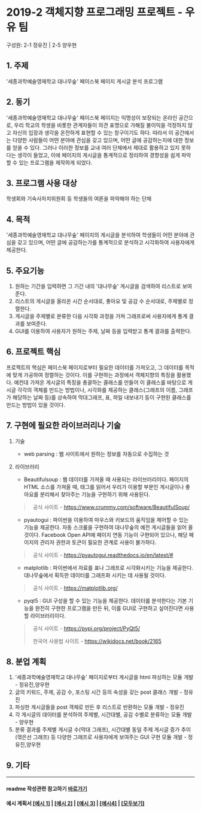 # 2019-2 객체지향 프로그래밍 프로젝트 - **우유 팀**
구성원: 2-1 정유진 | 2-5 양우현

## 1. 주제
'세종과학예술영재학교 대나무숲' 페이스북 페이지 게시글 분석 프로그램

## 2. 동기
'세종과학예술영재학교 대나무숲' 페이스북 페이지는 익명성이 보장되는 온라인 공간으로,
우리 학교의 학생을 비롯한 관계자들이 의견 표명으로 가해질 불이익을 걱정하지 않고
자신의 입장과 생각을 온전하게 표현할 수 있는 창구이기도 하다.
따라서 이 공간에서는 다양한 사람들이 어떤 분야에 관심을 갖고 있으며, 어떤 글에 공감하는지에 대한 정보를 얻을 수 있다.
그러나 이러한 정보를 교내 여러 단체에서 제대로 활용하고 있지 못하다는 생각이 들었고,
이에 페이지의 게시글을 통계적으로 정리하여 경향성을 쉽게 파악할 수 있는 프로그램을 제작하게 되었다.

## 3. 프로그램 사용 대상
학생회와 기숙사자치위원회 등 학생들의 여론을 파악해야 하는 단체

## 4. 목적
'세종과학예술영재학교 대나무숲' 페이지의 게시글을 분석하여 학생들이 어떤 분야에 관심을 갖고 있으며,
어떤 글에 공감하는가를 통계적으로 분석하고 시각화하여 사용자에게 제공한다.

## 5. 주요기능
1. 원하는 기간을 입력하면 그 기간 내의 '대나무숲' 게시글을 검색하여 리스트로 보여준다.
2. 리스트의 게시글을 올라온 시간 순서대로, 좋아요 및 공감 수 순서대로, 주제별로 정렬한다.
3. 게시글을 주제별로 분류한 다음 시각화 과정을 거쳐 그래프로써 사용자에게 통계 결과를 보여준다. 
4. GUI를 이용하여 사용자가 원하는 주제, 날짜 등을 입력받고 통계 결과를 출력한다.

## 6. 프로젝트 핵심
프로젝트의 핵심은 페이스북 페이지로부터 필요한 데이터를 가져오고, 그 데이터를 목적에 맞게 가공하여 정렬하는 것이다.
이를 구현하는 과정에서 객체지향의 특징을 활용했다.
예컨대 가져온 게시글의 특징을 총괄하는 클래스를 만들어 이 클래스를 바탕으로 게시글 각각의 객체를 만드는 방법이나,
시각화를 제공하는 클래스(그래프의 이름, 그래프가 해당하는 날짜 등)를 상속하여
막대그래프, 표, 파일 내보내기 등이 구현된 클래스를 만드는 방법이 있을 것이다.


## 7. 구현에 필요한 라이브러리나 기술
1. 기술
    - web parsing : 웹 사이트에서 원하는 정보를 자동으로 수집하는 것
2. 라이브러리
    - Beautifulsoup : 웹 데이터를 가져올 때 사용되는 라이브러리이다. 페이지의 HTML 소스를 가져올 때,
    태그를 읽어서 우리가 이용할 부분인 게시글이나 좋아요를 분리해서 찾아주는 기능을 구현하기 위해 사용된다.
    > &nbsp;&nbsp;공식 사이트 - https://www.crummy.com/software/BeautifulSoup/

    - pyautogui : 파이썬을 이용하여 마우스와 키보드의 움직임을 제어할 수 있는 기능을 제공한다.
    자동 스크롤을 구현하여 대나무숲의 예전 게시글들을 읽어 올 것이다.
    Facebook Open API에 페이지 연동 기능이 구현되어 있으나,
    해당 페이지의 관리자 권한과 토큰이 필요한 관계로 사용이 불가하다.
    > &nbsp;&nbsp;공식 사이트 - https://pyautogui.readthedocs.io/en/latest/#

    - matplotlib : 파이썬에서 자료를 표나 그래프로 시각화시키는 기능을 제공한다.
    대나무숲에서 획득한 데이터를 그래프화 시키는 데 사용될 것이다.
    > &nbsp;&nbsp;공식 사이트 - https://matplotlib.org/

    - pyqt5 : GUI 구성을 할 수 있는 기능을 제공한다. 데이터를 분석한다는 기본 기능을 완전히 구현한 프로그램을 만든 뒤,
    이를 GUI로 구현하고 싶어진다면 사용할 라이브러리이다.
    > &nbsp;&nbsp;공식 사이트 - https://pypi.org/project/PyQt5/
    >
    > &nbsp;&nbsp;한국어 사용법 사이트 - https://wikidocs.net/book/2165

## 8. **분업 계획**
1. '세종과학예술영재학교 대나무숲' 페이지로부터 게시글을 html 파싱하는 모듈 개발 - 정유진,양우현
2. 글의 키워드, 주제, 공감 수, 포스팅 시간 등의 속성을 갖는 post 클래스 개발 - 정유진
3. 파싱한 게시글들을 post 객체로 만든 후 리스트로 반환하는 모듈 개발 - 정유진
4. 각 게시글의 데이터를 분석하여 주제별, 시간대별, 공감 수별로 분류하는 모듈 개발 - 양우현 
5. 분류 결과를 주제별 게시글 수(막대 그래프), 시간대별 동일 주제 게시글 증가 추이(꺾은선 그래프) 등
다양한 그래프로 사용자에게 보여주는 GUI 구현 모듈 개발 - 정유진,양우현

## 9. 기타

<hr>

#### readme 작성관련 참고하기 [바로가기](https://heropy.blog/2017/09/30/markdown/)

#### 예시 계획서 [[예시 1]](https://docs.google.com/document/d/1hcuGhTtmiTUxuBtr3O6ffrSMahKNhEj33woE02V-84U/edit?usp=sharing) | [[예시 2]](https://docs.google.com/document/d/1FmxTZvmrroOW4uZ34Xfyyk9ejrQNx6gtsB6k7zOvHYE/edit?usp=sharing) | [[예시 3]](https://github.com/goldmango328/2018-OOP-Python-Light) | [[예시4]](https://github.com/ssy05468/2018-OOP-Python-lightbulb) | [[모두보기]](https://github.com/kadragon/oop_project_ex/network/members)
